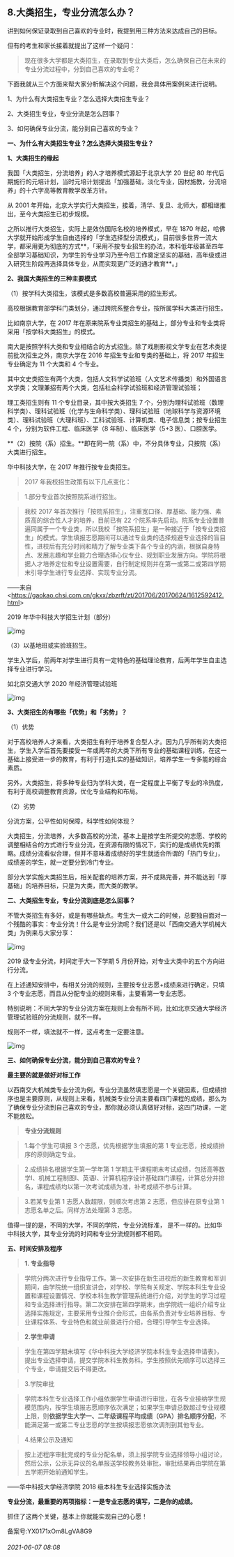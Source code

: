 ## 8.大类招生，专业分流怎么办？
讲到如何保证录取到自己喜欢的专业时，我提到用三种方法来达成自己的目标。


但有的考生和家长接着就提出了这样一个疑问：



> 现在很多大学都是大类招生，在录取到专业大类后，怎么确保自己在未来的专业分流过程中，分到自己喜欢的专业呢？


下面我就从三个方面来帮大家分析解决这个问题，我会具体用案例来进行说明。


1、为什么有大类招生专业？怎么选择大类招生专业？


2、大类招生专业，专业分流是怎么回事？


3、如何确保专业分流，能分到自己喜欢的专业？


**一、为什么有大类招生专业？怎么选择大类招生专业？**


**1、大类招生的缘起**


我国「大类招生，分流培养」的人才培养模式源起于北京大学 20 世纪 80 年代后期施行的元培计划，当时元培计划提出「加强基础，淡化专业，因材施教，分流培养」的十六字高等教育教学改革方针。


从 2001 年开始，北京大学实行大类招生，接着，清华、复旦、北师大，都相继推出，至今大类招生已初步规模。


之所以推行大类招生，实际上是效仿国际名校的培养模式，早在 1870 年起，哈佛大学就开始形成学生自由选择的「学生选择型分流模式」，目前很多世界一流大学，都采用更为彻底的方式**，「采用不按专业招生的办法，本科低年级甚至四年全部学习基础知识，为学生的专业学习乃至今后工作奠定坚实的基础，高年级或进入研究生阶段再选择具体专业，从而实现更广泛的通才教育**。」 


**2、我国大类招生的三种主要模式**


（1）按学科大类招生，该模式是多数高校普遍采用的招生形式。


高校根据教育部学科门类划分，通过跨院系整合专业，按所属学科大类进行招生。


比如南京大学，在 2017 年在原来院系专业类招生的基础上，部分专业和专业类将采用「按学科大类招生」的模式。


南大是按照学科大类和专业相结合的方式招生。除了戏剧影视文学专业在艺术类提前批次招生之外，南京大学在 2016 年招生专业和专类的基础上，将 2017 年招生专业确定为 11 个大类和 4 个专业。


其中文史类招生有两个大类，包括人文科学试验班（人文艺术传播类）和外国语言文学类；文理兼招有两个大类，包括社会科学试验班和经济管理试验班；


理工类招生则有 11 个专业目录，其中按大类招生 7 个，分别为理科试验班（数理科学类）、理科试验班（化学与生命科学类）、理科试验班（地球科学与资源环境类）、理科试验班（大理科班）、工科试验班、计算机类、电子信息类；按专业招生 4 个，分别为软件工程、临床医学（8 年制）、临床医学（5+3 医）、口腔医学。


**（2）按院（系）招生。**即在同一院（系）中，不分具体专业，只按院（系）大类进行招生。


华中科技大学，在 2017 年推行按专业类招生。



> 2017 年我校招生政策有以下几点变化：



> 1.部分专业首次按照院系进行招生。



> 我校 2017 年首次推行「按院系招生」，注重宽口径、厚基础、能力强、素质高的综合性人才的培养，目前已有 22 个院系率先启动。院系专业设置普遍同属于一个专业类，所以我校「按院系招生」是一种接近于「按专业类招生」的模式。学生填报志愿期间可以通过专业类的选择规避专业选择的盲目性，进校后有充分时间和精力了解专业类下各个专业的内涵，根据自身特点、发展志趣和学业能力合理选择心仪专业、规划职业发展方向。学院将根据人才培养定位和专业设置需要，自行制定规则并在第一或第二或第四学期末引导学生进行专业选择、实现专业分流。


——来自 <<https://gaokao.chsi.com.cn/gkxx/zbzrft/zt/201706/20170624/1612592412.html>> 


2019 年华中科技大学招生计划（部分）


![img](https://pic3.zhimg.com/v2-95f5bd65006c3622acf48ea1b016aa0f.webp)

（3）以基地班或实验班招生。


学生入学后，前两年对学生进行具有一定特色的基础理论教育，后两年学生自主选择专业进行学习。


如北京交通大学 2020 年经济管理试验班


![img](https://pic2.zhimg.com/v2-e9bf9199b6e8fd8f7718987fbfdab8e2.webp)

**3、大类招生的有哪些「优势」和「劣势」？**


（1）优势


对于高校培养人才来看，大类招生有利于培养复合型人才。因为几乎所有的大类招生，学生入学后首先要接受一年或两年的大类下所有专业的基础课程训练，在这一基础上接受进一步的教育，有利于打造扎实的基础知识，培养学生一专多能的综合素质。


另外，大类招生，将多种专业归为学科大类，在一定程度上平衡了专业的冷热度，有利于高校调整教育资源，优化专业结构和布局。


（2）劣势


分流方案，公平性如何保障，科学性如何体现？


大类招生，分流培养，大多数高校的分流，基本上是按学生所提交的志愿、学校的调整相结合的方式进行专业分流，在资源有限的情况下，实行的是成绩优先的策略。成绩分流看似合理，但并不意味着成绩好的学生就适合所谓的「热门专业」，成绩差的学生，就一定要分到冷门专业。


部分大学实施大类招生后，相关配套的培养方案，并不成熟完善，并不能达到「厚基础」的培养目标，只是为大类，而大类的教学。


**二、大类招生专业，专业分流到底是怎么回事？**


不管大类招生有多好，或是有哪些缺点。考生大一或大二的时候，总要独自面对一个残酷的事实：专业分流！什么是专业分流呢？我们还是以「西南交通大学机械大类」为例来与大家分享：


![img](https://pic2.zhimg.com/v2-466870749dabfd4e83b18991d6d027b7.webp)

2019 级专业分流，时间定于大一下学期 5 月份开始，对专业大类中的五个方向进行分流。


在上述通知安排中，有相关分流的规则，主要按专业志愿+成绩来进行确定，只填 3 个专业志愿，而且从分配专业的规则来看，主要看第一专业志愿。


特别说明：不同大学的专业分流方案在规则上会有所不同，比如北京交通大学经济管理试验班的分流规则，就不一样。 


规则不一样，填法就不一样，这点考生一定要注意。


![img](https://pic3.zhimg.com/v2-f0d1045acbd05317d48bc52059bc7efa.webp)

**三、如何确保专业分流，能分到自己喜欢的专业？**


**最主要的就是做好对标工作**


以西南交大机械类专业分流为例，专业分流虽然填志愿是一个关键因素，但成绩排序也是主要原则，从规则上来看，机械类专业分流主要看四门课程的成绩，那么为了确保专业分流到自己喜欢的专业，那你就必须认真做好对标，这四门功课，一定不能放松。



> **专业分流规则**



> 1.每个学生可填报 3 个志愿，优先根据学生填报的第 1 专业志愿，按成绩排序的原则确定专业。



> 2.成绩排名根据学生第一学年第 1 学期主干课程期末考试成绩，包括高等数学Ⅰ、机械工程制图Ⅰ、英语Ⅰ、计算机程序设计基础四门课程，计算总分并排名，课程成绩均以第一次考试成绩为准，补考成绩不参与计算。



> 3.若某专业第 1 志愿人数超限，则顺次考虑第 2 志愿，但应排在原专业第 1 志愿名单之后。同样方法处理第 3 志愿。 


值得一提的是，不同的大学，不同的学院，专业分流标准， 是不一样的。比如华中科技大学，其专业分流的时间和专业分流规则都不相同。


**五、时间安排及程序**



> **1. 专业指导**



> 学院分两次进行专业指导工作。第一次安排在新生进校后的新生教育和军训期间，由学院统一组织宣讲会，对学校、学院有关规定、学院本科生专业设置和课程设置情况、学校本科生教学管理系统进行介绍，对学生的学习过程和专业选择进行指导。第二次安排在第四学期末，由学院统一组织介绍专业选择实施规定，主要采用专业推介会形式，由各系负责对专业培养目标、专业课程体系、专业特色和就业前景进行介绍，合理引导学生专业选择。



> **2.学生申请**



> 学生在第四学期末填写《华中科技大学经济学院本科生专业选择申请表》，提出专业选择申请，提交学院本科生教务科。学生按照优先顺序可以选择三个专业，申请提交后不得更改。



> 3.学院审批



> 学院本科生专业选择工作小组依据学生申请进行审批，在各专业接纳学生规模范围内，按学生填报志愿顺序依次满足；如果学生申请总数超过专业规模上限，则**依据学生大学一、二年级课程平均成绩（GPA）排名顺序分配**，不能满足第一或第二专业志愿的学生按填报志愿依次调剂到其他专业。



> 4.结果公示及通知



> 按上述程序审批完成的专业分配名单，须上报学院专业选择领导小组讨论，然后公示，公示无异议的名单报送学校教务处审批，审批结果再由学院在第五学期开始前通知学生。


——华中科技大学经济学院 2018 级本科生专业选择实施办法


**专业分流，最重要的两项指标：一是专业志愿的填写，二是你的成绩。**


抓住了这两个关键，基本上你就能实现自己的心愿！


备案号:YX0171xOm8LgVA8G9


###### 2021-06-07 08:08
